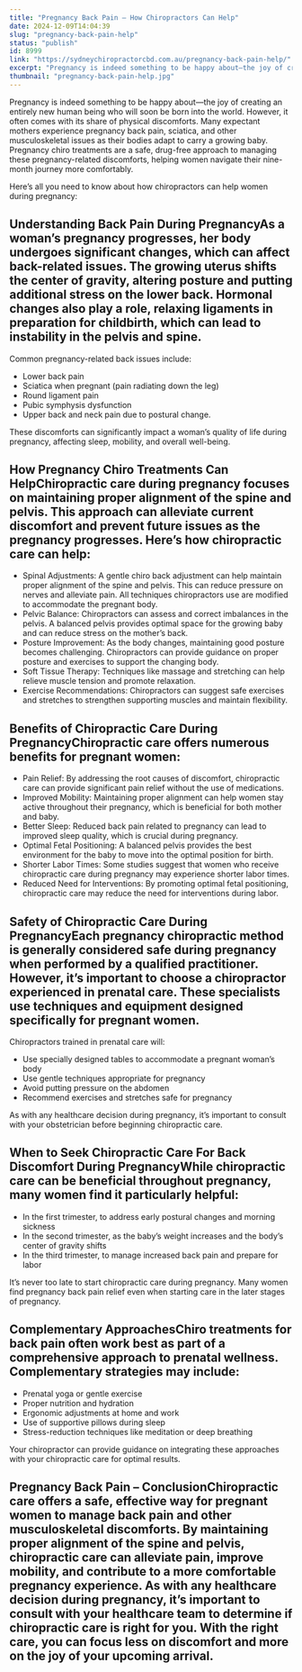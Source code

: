 ```yaml
---
title: "Pregnancy Back Pain – How Chiropractors Can Help"
date: 2024-12-09T14:04:39
slug: "pregnancy-back-pain-help"
status: "publish"
id: 8999
link: "https://sydneychiropractorcbd.com.au/pregnancy-back-pain-help/"
excerpt: "Pregnancy is indeed something to be happy about—the joy of creating an entirely new human being who will soon be born into the world. However, it often comes with its share of physical discomforts. Many expectant mothers experience pregnancy back pain, sciatica, and other musculoskeletal issues as their bodies adapt to carry a growing baby. […]"
thumbnail: "pregnancy-back-pain-help.jpg"
---
```


Pregnancy is indeed something to be happy about—the joy of creating an entirely new human being who will soon be born into the world. However, it often comes with its share of physical discomforts. Many expectant mothers experience pregnancy back pain, sciatica, and other musculoskeletal issues as their bodies adapt to carry a growing baby. Pregnancy chiro treatments are a safe, drug-free approach to managing these pregnancy-related discomforts, helping women navigate their nine-month journey more comfortably.

Here’s all you need to know about how chiropractors can help women during pregnancy:

## Understanding Back Pain During PregnancyAs a woman’s pregnancy progresses, her body undergoes significant changes, which can affect back-related issues. The growing uterus shifts the center of gravity, altering posture and putting additional stress on the lower back. Hormonal changes also play a role, relaxing ligaments in preparation for childbirth, which can lead to instability in the pelvis and spine.

Common pregnancy-related back issues include:

- Lower back pain
- Sciatica when pregnant (pain radiating down the leg)
- Round ligament pain
- Pubic symphysis dysfunction
- Upper back and neck pain due to postural change.

These discomforts can significantly impact a woman’s quality of life during pregnancy, affecting sleep, mobility, and overall well-being.

## How Pregnancy Chiro Treatments Can HelpChiropractic care during pregnancy focuses on maintaining proper alignment of the spine and pelvis. This approach can alleviate current discomfort and prevent future issues as the pregnancy progresses. Here’s how chiropractic care can help:

- Spinal Adjustments: A gentle chiro back adjustment can help maintain proper alignment of the spine and pelvis. This can reduce pressure on nerves and alleviate pain. All techniques chiropractors use are modified to accommodate the pregnant body.
- Pelvic Balance: Chiropractors can assess and correct imbalances in the pelvis. A balanced pelvis provides optimal space for the growing baby and can reduce stress on the mother’s back.
- Posture Improvement: As the body changes, maintaining good posture becomes challenging. Chiropractors can provide guidance on proper posture and exercises to support the changing body.
- Soft Tissue Therapy: Techniques like massage and stretching can help relieve muscle tension and promote relaxation.
- Exercise Recommendations: Chiropractors can suggest safe exercises and stretches to strengthen supporting muscles and maintain flexibility.

## Benefits of Chiropractic Care During PregnancyChiropractic care offers numerous benefits for pregnant women:

- Pain Relief: By addressing the root causes of discomfort, chiropractic care can provide significant pain relief without the use of medications.
- Improved Mobility: Maintaining proper alignment can help women stay active throughout their pregnancy, which is beneficial for both mother and baby.
- Better Sleep: Reduced back pain related to pregnancy can lead to improved sleep quality, which is crucial during pregnancy.
- Optimal Fetal Positioning: A balanced pelvis provides the best environment for the baby to move into the optimal position for birth.
- Shorter Labor Times: Some studies suggest that women who receive chiropractic care during pregnancy may experience shorter labor times.
- Reduced Need for Interventions: By promoting optimal fetal positioning, chiropractic care may reduce the need for interventions during labor.

 ## Safety of Chiropractic Care During PregnancyEach pregnancy chiropractic method is generally considered safe during pregnancy when performed by a qualified practitioner. However, it’s important to choose a chiropractor experienced in prenatal care. These specialists use techniques and equipment designed specifically for pregnant women.

Chiropractors trained in prenatal care will:

- Use specially designed tables to accommodate a pregnant woman’s body
- Use gentle techniques appropriate for pregnancy
- Avoid putting pressure on the abdomen
- Recommend exercises and stretches safe for pregnancy

As with any healthcare decision during pregnancy, it’s important to consult with your obstetrician before beginning chiropractic care.

## When to Seek Chiropractic Care For Back Discomfort During PregnancyWhile chiropractic care can be beneficial throughout pregnancy, many women find it particularly helpful:

- In the first trimester, to address early postural changes and morning sickness
- In the second trimester, as the baby’s weight increases and the body’s center of gravity shifts
- In the third trimester, to manage increased back pain and prepare for labor

It’s never too late to start chiropractic care during pregnancy. Many women find pregnancy back pain relief even when starting care in the later stages of pregnancy.

## Complementary ApproachesChiro treatments for back pain often work best as part of a comprehensive approach to prenatal wellness. Complementary strategies may include:

- Prenatal yoga or gentle exercise
- Proper nutrition and hydration
- Ergonomic adjustments at home and work
- Use of supportive pillows during sleep
- Stress-reduction techniques like meditation or deep breathing

Your chiropractor can provide guidance on integrating these approaches with your chiropractic care for optimal results.

## Pregnancy Back Pain – ConclusionChiropractic care offers a safe, effective way for pregnant women to manage back pain and other musculoskeletal discomforts. By maintaining proper alignment of the spine and pelvis, chiropractic care can alleviate pain, improve mobility, and contribute to a more comfortable pregnancy experience. As with any healthcare decision during pregnancy, it’s important to consult with your healthcare team to determine if chiropractic care is right for you. With the right care, you can focus less on discomfort and more on the joy of your upcoming arrival.
